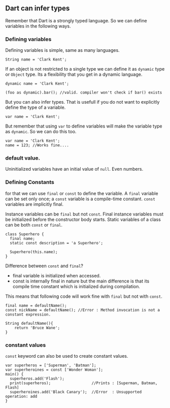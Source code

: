 ## Dart can infer types

Remember that Dart is a strongly typed language. So we can define variables in the following ways.

### Defining variables

Defining variables is simple, same as many languages.
```
String name = 'Clark Kent';
```

If an object is not restricted to a single type we can define it as ```dynamic``` type or ```Object``` type. Its a flexibility that you get in a dynamic language.
```
dynamic name = 'Clark Kent';

(foo as dynamic).bar(); //valid. compiler won't check if bar() exists
```

But you can also infer types. That is usefull if you do not want to explicitly define the type of a variable.
```
var name = 'Clark Kent';
```

But remember that using ```var``` to define variables will make the variable type as ```dynamic```. So we can do this too.
```
var name = 'Clark Kent';
name = 123; //Works fine....
```

### default value.

Uninitialized variables have an initial value of ```null```. Even numbers.

### Defining Constants

for that we can use ```final``` or ```const``` to define the variable. A ```final``` variable can be set only once; a ```const``` variable is a compile-time constant. ```const``` variables are implicitly final.

Instance variables can be ```final``` but not ```const```. Final instance variables must be initialized before the constructor body starts. Static variables of a class can be both ```const``` or ```final```.
```
class Superhero {
  final name;
  static const description = 'a Superhero';

  Superhero(this.name);
}
```

Difference between ```const``` and ```final```?

- final variable is initialized when accessed.
- const is internally final in nature but the main difference is that its compile time constant which is initialized during compilation.

This means that following code will work fine with ```final``` but not with ```const```.
```
final name = defaultName();
const nickName = defaultName(); //Error : Method invocation is not a constant expression.

String defaultName(){
    return 'Bruce Wane';
}
```

### constant values

```const``` keyword can also be used to create constant values.
```
var superheros = ['Superman', 'Batman'];
var superheroines = const ['Wonder Woman'];
main() {
  superheros.add('Flash');
  print(superheros);                  //Prints : [Superman, Batman, Flash]
  superheroines.add('Black Canary');  //Error  : Unsupported operation: add
}
```
